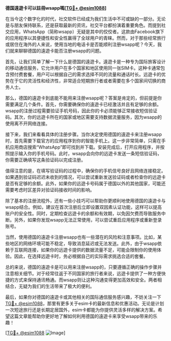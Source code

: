 **德国遠遊卡可以註冊wsapp嗎[[TG💪+ @esim1088](https://t.me/s/esim1088)]**

在当今这个数字化的时代，社交软件已经成为我们生活中不可或缺的一部分。无论是与朋友保持联系，还是获取最新的资讯，社交平台都扮演着重要角色。而提到社交应用，WhatsApp（简称wsapp）无疑是其中的佼佼者。这款由Facebook旗下的应用程序以其便捷性和安全性赢得了全球用户的青睐。然而，对于那些经常旅行或居住在海外的人来说，使用当地的电话卡是否能顺利注册wsapp呢？今天，我们就来聊聊德国的遠遊卡能否注册wsapp的问题。

首先，让我们简单了解一下什么是德国的遠遊卡。遠遊卡是一种专为国际旅客设计的移动通信服务，它允许用户在多个国家和地区使用同一张SIM卡。这种卡通常包含预付费套餐，用户可以根据自己的需求选择不同的流量和通话时长。远遊卡的优势在于它的灵活性和经济性，非常适合短期旅行者或者需要在多个国家间切换的商务人士。

那么，德国的遠遊卡到底能不能用来注册wsapp呢？答案是肯定的，但前提是你需要满足几个条件。首先，你需要确保你的遠遊卡已经激活并且有足够的余额。wsapp的注册过程需要验证手机号码，因此你的卡必须能够正常接收短信验证码。其次，你的远遊卡所在的国家或地区需要支持数据流量服务，因为wsapp的使用离不开网络连接。

接下来，我们来看看具体的注册步骤。当你决定使用德国的遠遊卡来注册wsapp时，首先需要下载官方的应用程序到你的智能手机上。这一步非常简单，只需在手机应用商店搜索“WhatsApp”即可找到并下载。安装完成后，打开应用程序，并按照提示输入你的手机号码。此时，wsapp会向你的远遊卡发送一条短信验证码，你需要正确填写这条验证码以完成注册。

值得注意的是，在填写验证码的过程中，确保你的手机信号良好且网络连接稳定。如果遇到验证码迟迟未收到的情况，可以尝试重新发送验证码或者检查你的远遊卡是否有足够的余额。此外，如果你的远遊卡号码属于德国以外的其他国家，可能还需要考虑时区差异对验证码接收时间的影响。

除了基本的注册流程外，还有一些小技巧可以帮助你更顺利地使用德国的遠遊卡与wsapp结合。例如，建议在首次注册后立即设置双因素认证功能，这样可以提高账户的安全性。同时，定期检查远遊卡的余额和有效期，以免因欠费而导致服务中断。另外，如果你发现wsapp无法正常使用，可以尝试重启应用程序或重新登录账号。

当然，使用德国的遠遊卡注册wsapp也有一些潜在的风险和注意事项。比如，某些地区的网络环境可能不稳定，导致消息延迟或无法发送。此外，由于wsapp依赖于互联网连接，如果你的远遊卡提供的数据流量不足，可能会限制你的使用体验。因此，在选择远遊卡时，务必根据自己的实际需求挑选合适的套餐。

总的来说，德国的遠遊卡是可以用来注册wsapp的，只要遵循正确的操作步骤并注意相关细节。对于经常往返于不同国家的旅行者来说，远遊卡提供了一种方便快捷的方式来保持通讯畅通。而wsapp则让这种沟通变得更加高效和安全。两者相结合，无疑为我们的生活带来了极大的便利。

最后，如果你对德国的遠遊卡或其他相关的国际通信服务感兴趣，不妨关注一下[TG💪+ @esim1088](https://t.me/s/esim1088)，那里有更多关于esim卡的最新信息和优惠活动。无论是计划一次短途旅行还是长期定居国外，esim卡都能为你提供灵活多样的解决方案。希望这篇文章能帮助你更好地了解如何利用德国的遠遊卡来享受wsapp带来的乐趣！

[[TG💪+ @esim1088](https://t.me/s/esim1088) ![Image](https://i.postimg.cc/4NQfJmqS/Snipaste-2025-05-13-00-14-12.png)]